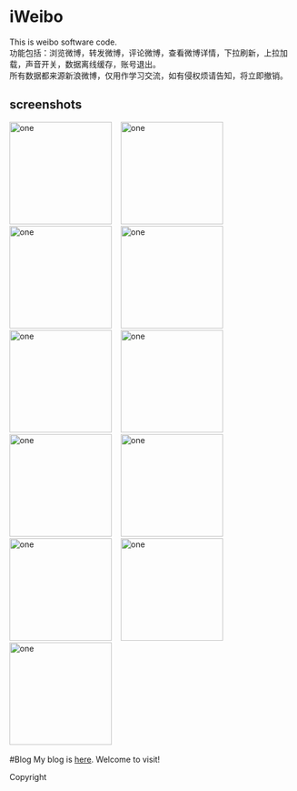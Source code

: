 # iWeibo
This is weibo software code.<br/>
功能包括：浏览微博，转发微博，评论微博，查看微博详情，下拉刷新，上拉加载，声音开关，数据离线缓存，账号退出。<br/>
所有数据都来源新浪微博，仅用作学习交流，如有侵权烦请告知，将立即撤销。

screenshots
-----------------------
<img alt="one" src="https://raw.github.com/charsdavy/iWeibo/master/screenshots/w1.png" width="180">
&nbsp;&nbsp;
<img alt="one" src="https://raw.github.com/charsdavy/iWeibo/master/screenshots/w2.png" width="180">
&nbsp;&nbsp;
<img alt="one" src="https://raw.github.com/charsdavy/iWeibo/master/screenshots/w3.png" width="180">
&nbsp;&nbsp;
<img alt="one" src="https://raw.github.com/charsdavy/iWeibo/master/screenshots/w4.png" width="180">
&nbsp;&nbsp;
<img alt="one" src="https://raw.github.com/charsdavy/iWeibo/master/screenshots/w5.png" width="180">
&nbsp;&nbsp;
<img alt="one" src="https://raw.github.com/charsdavy/iWeibo/master/screenshots/w6.png" width="180">
&nbsp;&nbsp;
<img alt="one" src="https://raw.github.com/charsdavy/iWeibo/master/screenshots/w7.png" width="180">
&nbsp;&nbsp;
<img alt="one" src="https://raw.github.com/charsdavy/iWeibo/master/screenshots/w8.png" width="180">
&nbsp;&nbsp;
<img alt="one" src="https://raw.github.com/charsdavy/iWeibo/master/screenshots/w9.png" width="180">
&nbsp;&nbsp;
<img alt="one" src="https://raw.github.com/charsdavy/iWeibo/master/screenshots/w10.png" width="180">
&nbsp;&nbsp;
<img alt="one" src="https://raw.github.com/charsdavy/iWeibo/master/screenshots/w11.png" width="180">
&nbsp;&nbsp;

#Blog
My blog is [here](http://www.cnblogs.com/chars). Welcome to visit!

Copyright